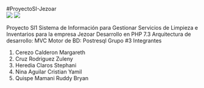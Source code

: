 
#ProyectoSI-Jezoar
<br>
<img src="https://seeklogo.com/images/P/PHP-logo-A28168CFD0-seeklogo.com.png">
<img src="https://dangkyhosting.com/wp-content/uploads/2018/08/postgresql-card.png">

Proyecto SI1 Sistema de Información para Gestionar Servicios de Limpieza e Inventarios para la empresa Jezoar
Desarrollo en PHP 7.3 
Arquitectura de desarrollo: MVC
Motor de BD: Postresql
Grupo #3
Integrantes 
1. Cerezo Calderon Margareth
2. Cruz Rodriguez Zuleny
3. Heredia Claros Stephani
4. Nina Aguilar Cristian Yamil
5. Quispe Mamani Ruddy Bryan
